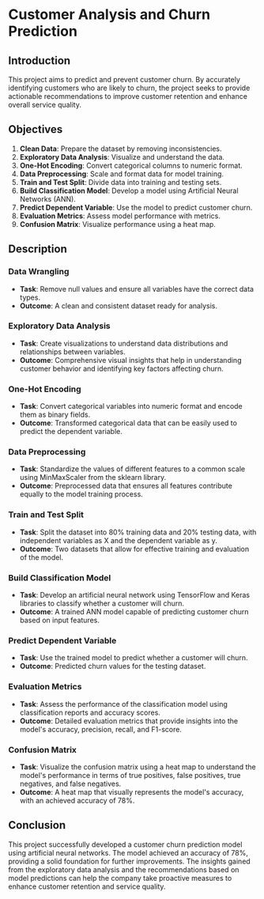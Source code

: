# Customer Analysis and Churn Prediction

## Introduction
This project aims to predict and prevent customer churn. By accurately identifying customers who are likely to churn, the project seeks to provide actionable recommendations to improve customer retention and enhance overall service quality.

## Objectives
1. **Clean Data**: Prepare the dataset by removing inconsistencies.
2. **Exploratory Data Analysis**: Visualize and understand the data.
3. **One-Hot Encoding**: Convert categorical columns to numeric format.
4. **Data Preprocessing**: Scale and format data for model training.
5. **Train and Test Split**: Divide data into training and testing sets.
6. **Build Classification Model**: Develop a model using Artificial Neural Networks (ANN).
7. **Predict Dependent Variable**: Use the model to predict customer churn.
8. **Evaluation Metrics**: Assess model performance with metrics.
9. **Confusion Matrix**: Visualize performance using a heat map.

## Description

### Data Wrangling
- **Task**: Remove null values and ensure all variables have the correct data types.
- **Outcome**: A clean and consistent dataset ready for analysis.

### Exploratory Data Analysis
- **Task**: Create visualizations to understand data distributions and relationships between variables.
- **Outcome**: Comprehensive visual insights that help in understanding customer behavior and identifying key factors affecting churn.



### One-Hot Encoding
- **Task**: Convert categorical variables into numeric format and encode them as binary fields.
- **Outcome**: Transformed categorical data that can be easily used to predict the dependent variable.

### Data Preprocessing
- **Task**: Standardize the values of different features to a common scale using MinMaxScaler from the sklearn library.
- **Outcome**: Preprocessed data that ensures all features contribute equally to the model training process.

### Train and Test Split
- **Task**: Split the dataset into 80% training data and 20% testing data, with independent variables as X and the dependent variable as y.
- **Outcome**: Two datasets that allow for effective training and evaluation of the model.

### Build Classification Model
- **Task**: Develop an artificial neural network using TensorFlow and Keras libraries to classify whether a customer will churn.
- **Outcome**: A trained ANN model capable of predicting customer churn based on input features.

### Predict Dependent Variable
- **Task**: Use the trained model to predict whether a customer will churn.
- **Outcome**: Predicted churn values for the testing dataset.

### Evaluation Metrics
- **Task**: Assess the performance of the classification model using classification reports and accuracy scores.
- **Outcome**: Detailed evaluation metrics that provide insights into the model's accuracy, precision, recall, and F1-score.

### Confusion Matrix
- **Task**: Visualize the confusion matrix using a heat map to understand the model's performance in terms of true positives, false positives, true negatives, and false negatives.
- **Outcome**: A heat map that visually represents the model's accuracy, with an achieved accuracy of 78%.

## Conclusion
This project successfully developed a customer churn prediction model using artificial neural networks. The model achieved an accuracy of 78%, providing a solid foundation for further improvements. The insights gained from the exploratory data analysis and the recommendations based on model predictions can help the company take proactive measures to enhance customer retention and service quality.
